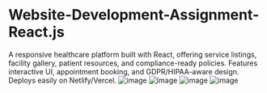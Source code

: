 # Website-Development-Assignment-React.js
A responsive healthcare platform built with React, offering service listings, facility gallery, patient resources, and compliance-ready policies. Features interactive UI, appointment booking, and GDPR/HIPAA-aware design. Deploys easily on Netlify/Vercel.
![image](https://github.com/user-attachments/assets/4b79ea68-6d8b-4956-b5e7-b4bb579a44b5)
![image](https://github.com/user-attachments/assets/ac940eeb-334a-4058-b03f-c5ada7acfa96)
![image](https://github.com/user-attachments/assets/5bf78be0-fefb-4aef-8773-587fb2d7e677)
![image](https://github.com/user-attachments/assets/cf559ccd-3c2c-41ea-91fd-880c4bf39b7b)


